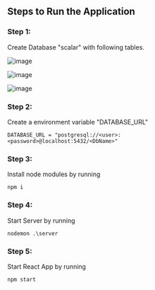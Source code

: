 ## Steps to Run the Application
### Step 1:
Create Database "scalar" with following tables.

![image](https://user-images.githubusercontent.com/55585464/158637575-8e7d379a-9bac-4df2-ba3c-e29b4561e8ca.png)

![image](https://user-images.githubusercontent.com/55585464/158637837-c85bd0c8-3329-473a-a9e2-dd76e5e3ee96.png)

![image](https://user-images.githubusercontent.com/55585464/158637919-9d31b1e4-6e82-4979-ba13-31e10d75615d.png)

### Step 2:
Create a environment variable "DATABASE_URL"

```DATABASE_URL = "postgresql://<user>:<password>@localhost:5432/<DbName>"```

### Step 3:
Install node modules by running
  
```npm i```
  
### Step 4:
Start Server by running
  
```nodemon .\server```
  
### Step 5:
Start React App by running
  
```npm start```
